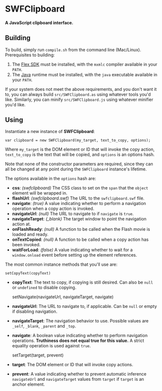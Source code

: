 # SWFClipboard
#### A JavaScript clipboard interface.

## Building

To build, simply run `compile.sh` from the command line (Mac/Linux). Prerequisites to building:

1.  The [Flex SDK](http://www.adobe.com/products/flex/flexdownloads/index.html)
    must be installed, with the `mxmlc` compiler available in your `PATH`.
2.  The [Java](http://java.com/en/download/manual.jsp) runtime must be installed,
    with the `java` executable available in your `PATH`.

If your system does not meet the above requirements, and you don't want it to, you can always
build `src/SWFClipboard.as` using whatever tools you'd like. Similarly, you can minify
`src/SWFClipboard.js` using whatever minifier you'd like.

## Using

Instantiate a new instance of **SWFClipboard**:

    var clipboard = new SWFClipboard(my_target, text_to_copy, options);

Where `my_target` is the DOM element or ID that will invoke the copy action, `text_to_copy` is the
text that will be copied, and `options` is an options hash.

Note that none of the constructor parameters are required, since they can all be changed at 
any point during the `SWFClipboard` instance's lifetime.

The options available in the `options` hash are:

*  **css**: *(swfclipboard)* The CSS class to set on the `span` that the `object` element will be wrapped in.
*  **flashUrl**: *(swfclipboard.swf)* The URL to the `swfclipboard.swf` file.
*  **navigate**: *(true)* A value indicating whether to perform a navigation operation when
   a copy action is invoked.
*  **navigateUrl**: *(null)* The URL to navigate to if `navigate` is `true`.
*  **navigateTarget**: *(_blank)* The target window to point the navigation action at.
*  **onFlashReady**: *(null)* A function to be called when the Flash movie is loaded and ready.
*  **onTextCopied**: *(null)* A function to be called when a copy action has been invoked.
*  **waitForLoad**: *(false)* A value indicating whether to wait for a `window.onload` event
   before setting up the element references.

The most common instance methods that you'll use are:

    setCopyText(copyText)

*  **copyText**: The text to copy, if copying is still desired. Can also be 
   `null` or `undefined` to disable copying.

    setNavigate(navigateUrl, navigateTarget, navigate)

*  **navigateUrl**: The URL to navigate to, if applicable. Can be `null` or empty if disabling navigation.
*  **navigateTarget**: The navigation behavior to use. Possible values are 
   `_self`, `_blank`, `_parent` and `_top`.
*  **navigate**: A boolean value indicating whether to perform navigation operations. **Truthiness does
   not equal true for this value.** A strict equality operation is used against `true`.

    setTarget(target, prevent)

*  **target**: The DOM element or ID that will invoke copy actions.
*  **prevent**: A value indicating whether to prevent automatic inference 
   `navigateUrl` and `navigateTarget` values from `target` if `target` is an anchor element.